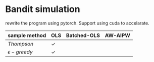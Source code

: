 # Bandit simulation

rewrite the program using pytorch. Support using cuda to accelarate.

|sample method|OLS|Batched-OLS|AW-AIPW|
|--|--|--|--|
|$Thompson$|$\checkmark$| | |
|$\epsilon-greedy$|$\checkmark$| | |